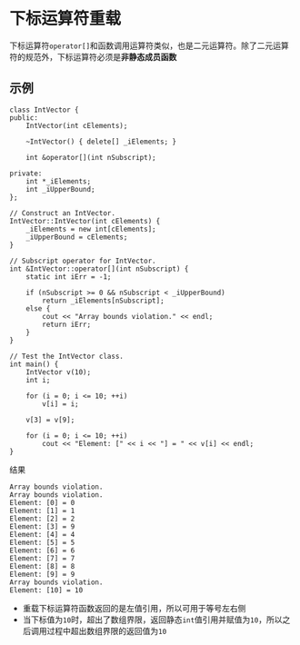 
# 下标运算符重载

下标运算符`operator[]`和函数调用运算符类似，也是二元运算符。除了二元运算符的规范外，下标运算符必须是**非静态成员函数**

## 示例

```
class IntVector {
public:
    IntVector(int cElements);

    ~IntVector() { delete[] _iElements; }

    int &operator[](int nSubscript);

private:
    int *_iElements;
    int _iUpperBound;
};

// Construct an IntVector.
IntVector::IntVector(int cElements) {
    _iElements = new int[cElements];
    _iUpperBound = cElements;
}

// Subscript operator for IntVector.
int &IntVector::operator[](int nSubscript) {
    static int iErr = -1;

    if (nSubscript >= 0 && nSubscript < _iUpperBound)
        return _iElements[nSubscript];
    else {
        cout << "Array bounds violation." << endl;
        return iErr;
    }
}

// Test the IntVector class.
int main() {
    IntVector v(10);
    int i;

    for (i = 0; i <= 10; ++i)
        v[i] = i;

    v[3] = v[9];

    for (i = 0; i <= 10; ++i)
        cout << "Element: [" << i << "] = " << v[i] << endl;
}
```

结果

```
Array bounds violation.
Array bounds violation.
Element: [0] = 0
Element: [1] = 1
Element: [2] = 2
Element: [3] = 9
Element: [4] = 4
Element: [5] = 5
Element: [6] = 6
Element: [7] = 7
Element: [8] = 8
Element: [9] = 9
Array bounds violation.
Element: [10] = 10
```

* 重载下标运算符函数返回的是左值引用，所以可用于等号左右侧
* 当下标值为`10`时，超出了数组界限，返回静态`int`值引用并赋值为`10`，所以之后调用过程中超出数组界限的返回值为`10`